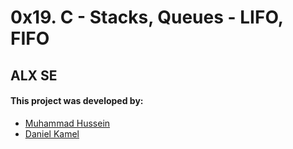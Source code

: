 # 0x19. C - Stacks, Queues - LIFO, FIFO
## ALX SE

#### This project was developed by:
* [Muhammad Hussein](https://github.com/muhammadSWE)
* [Daniel Kamel](https://github.com/daniel-kamel)
